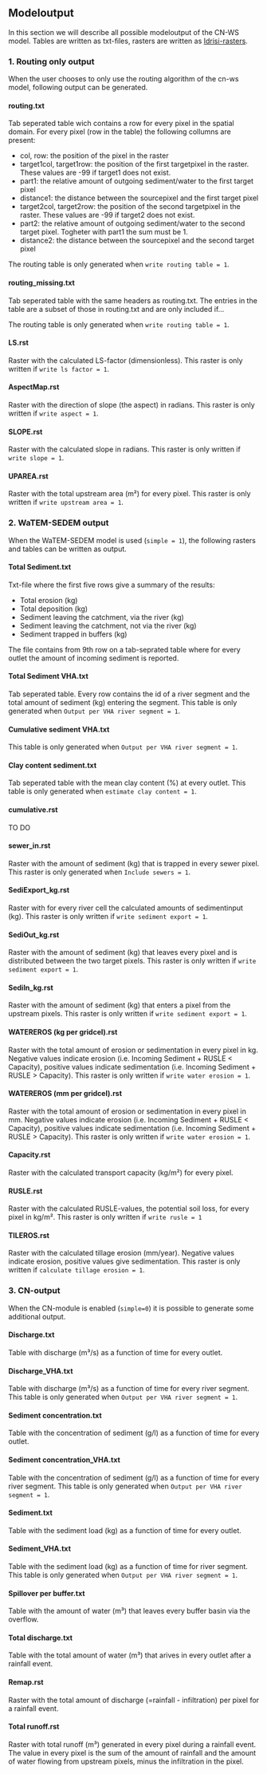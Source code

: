 ## Modeloutput 

In this section we will describe all possible modeloutput of the CN-WS model. Tables are written as txt-files, rasters are written as
[Idrisi-rasters](https://gdal.org/drivers/raster/Idrisi.html). 

### 1. Routing only output

When the user chooses to only use the routing algorithm of the cn-ws model, following output can be generated.

#### routing.txt

Tab seperated table wich contains a row for every pixel in the spatial domain. For every pixel (row in the table) the following collumns are present:
- col, row: the position of the pixel in the raster
- target1col, target1row: the position of the first targetpixel in the raster. These values are -99 if target1 does not exist. 
- part1: the relative amount of outgoing sediment/water to the first target pixel
- distance1: the distance between the sourcepixel and the first target pixel
- target2col, target2row: the position of the second targetpixel in the raster. These values are -99 if target2 does not exist. 
- part2: the relative amount of outgoing sediment/water to the second target pixel. Togheter with part1 the sum must be 1.
- distance2: the distance between the sourcepixel and the second target pixel

The routing table is only generated when `write routing table = 1`.

#### routing_missing.txt

Tab seperated table with the same headers as routing.txt. The entries in the table are a subset of those in routing.txt and are only included if...

The routing table is only generated when `write routing table = 1`.

#### LS.rst

Raster with the calculated LS-factor (dimensionless). This raster is only written if `write ls factor = 1`.

#### AspectMap.rst

Raster with the direction of slope (the aspect) in radians. This raster is only written if `write aspect = 1`.

#### SLOPE.rst

Raster with the calculated slope in radians. This raster is only written if `write slope = 1`.

#### UPAREA.rst

Raster with the total upstream area (m²) for every pixel. This raster is only written if `write upstream area = 1`.

### 2. WaTEM-SEDEM output

When the WaTEM-SEDEM model is used (`simple = 1`), the following rasters and tables can be written as output.

#### Total Sediment.txt

Txt-file where the first five rows give a summary of the results:
- Total erosion (kg)
- Total deposition (kg)
- Sediment leaving the catchment, via the river (kg)
- Sediment leaving the catchment, not via the river (kg)
- Sediment trapped in buffers (kg)

The file contains from 9th row on a tab-seprated table where for every outlet the amount of incoming sediment is reported.

#### Total Sediment VHA.txt

Tab seperated table. Every row contains the id of a river segment and the total amount of sediment (kg) entering the segment. 
This table is only generated when `Output per VHA river segment = 1`.

#### Cumulative sediment VHA.txt

This table is only generated when `Output per VHA river segment = 1`.

#### Clay content sediment.txt

Tab seperated table with the mean clay content (%) at every outlet. This table is only generated when `estimate clay content = 1`.

#### cumulative.rst

TO DO

#### sewer_in.rst

Raster with the amount of sediment (kg) that is trapped in every sewer pixel. This raster is only generated when `Include sewers = 1`.

#### SediExport_kg.rst

Raster with for every river cell the calculated amounts of sedimentinput (kg). This raster is only written if `write sediment export = 1`.

#### SediOut_kg.rst

Raster with the amount of sediment (kg) that leaves every pixel and is distributed between the two target pixels.
This raster is only written if `write sediment export = 1`.

#### SediIn_kg.rst

Raster with the amount of sediment (kg) that enters a pixel from the upstream pixels. 
This raster is only written if `write sediment export = 1`.

#### WATEREROS (kg per gridcel).rst

Raster with the total amount of erosion or sedimentation in every pixel in kg. Negative values
indicate erosion (i.e. Incoming Sediment + RUSLE < Capacity), positive values indicate sedimentation 
(i.e. Incoming Sediment + RUSLE > Capacity). This raster is only written if `write water erosion = 1`.

#### WATEREROS (mm per gridcel).rst

Raster with the total amount of erosion or sedimentation in every pixel in mm. Negative values
indicate erosion (i.e. Incoming Sediment + RUSLE < Capacity), positive values indicate sedimentation 
(i.e. Incoming Sediment + RUSLE > Capacity). This raster is only written if `write water erosion = 1`.

#### Capacity.rst

Raster with the calculated transport capacity (kg/m²) for every pixel.

#### RUSLE.rst

Raster with the calculated RUSLE-values, the potential soil loss, for every pixel in kg/m².
This raster is only written if `write rusle = 1`

#### TILEROS.rst

Raster with the calculated tillage erosion (mm/year). Negative values indicate erosion, positive values give sedimentation. 
This raster is only written if `calculate tillage erosion = 1`.

### 3. CN-output

When the CN-module is enabled (`simple=0`) it is possible to generate some additional output.

#### Discharge.txt

Table with discharge (m³/s) as a function of time for every outlet.

#### Discharge_VHA.txt

Table with discharge (m³/s) as a function of time for every river segment. This table is only
generated when `Output per VHA river segment = 1`.

#### Sediment concentration.txt

Table with the concentration of sediment (g/l) as a function of time for every outlet.

#### Sediment concentration_VHA.txt

Table with the concentration of sediment (g/l) as a function of time for every river segment. 
This table is only generated when `Output per VHA river segment = 1`.

#### Sediment.txt

Table with the sediment load (kg) as a function of time for every outlet.

#### Sediment_VHA.txt

Table with the sediment load (kg) as a function of time for river segment.
This table is only generated when `Output per VHA river segment = 1`.

#### Spillover per buffer.txt

Table with the amount of water (m³) that leaves every buffer basin via the overflow.

#### Total discharge.txt

Table with the total amount of water (m³) that arives in every outlet after a rainfall event.

#### Remap.rst

Raster with the total amount of discharge (=rainfall - infiltration) per pixel for a rainfall event.

#### Total runoff.rst

Raster with total runoff (m³) generated in every pixel during a rainfall event. The value in every pixel 
is the sum of the amount of rainfall and the amount of water flowing from upstream pixels, minus the infiltration 
in the pixel. 



